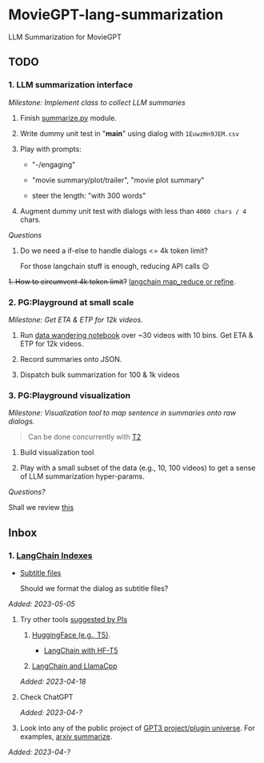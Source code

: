 # MovieGPT-lang-summarization

LLM Summarization for MovieGPT

## TODO

### 1. LLM summarization interface

_Milestone: Implement class to collect LLM summaries_

1. Finish [summarize.py](./src/summarize.py) module.

  1. Write dummy unit test in "__main__" using dialog with `1EuwzHn9JEM.csv`

1. Play with prompts:

    - "-/engaging"

    - "movie summary/plot/trailer", "movie plot summary"

    - steer the length: "with 300 words"

1. Augment dummy unit test with dialogs with less than `4000 chars / 4` chars.

_Questions_

1. Do we need a if-else to handle dialogs <= 4k token limit?

    For those langchain stuff is enough, reducing API calls 😉

~~1. How to circumvent 4k token limit?~~
[langchain map_reduce or refine](https://python.langchain.com/en/latest/index.html).

### 2. PG:Playground at small scale

_Milestone: Get ETA & ETP for 12k videos._

1. Run [data wandering notebook](./notebooks/02_data-wandering.ipynb) over ~30 videos with 10 bins. Get ETA & ETP for 12k videos.

  1. Record summaries onto JSON.

1. Dispatch bulk summarization for 100 & 1k videos

### 3. PG:Playground visualization

_Milestone: Visualization tool to map sentence in summaries onto raw dialogs._

> Can be done concurrently with [T2](#2-pgplayground-at-small-scale)

1. Build visualization tool

1. Play with a small subset of the data (e.g., 10, 100 videos) to get a sense of LLM summarization hyper-params.

_Questions?_

Shall we review [this](#1-langchain-indexes)

## Inbox

### 1. [LangChain Indexes](https://python.langchain.com/en/latest/modules/indexes/getting_started.html)

- [Subtitle files](https://python.langchain.com/en/latest/modules/indexes/document_loaders/examples/srt.html)

  Should we format the dialog as subtitle files?

_Added: 2023-05-05_

1. Try other tools [suggested by PIs](assets/ai-as-pi.md)

    1. [HuggingFace (e.g., T5)](https://huggingface.co/docs/transformers/tasks/summarization).

        - [LangChain with HF-T5](https://python.langchain.com/en/latest/modules/models/llms/integrations/huggingface_hub.html)

    1. [LangChain and LlamaCpp](https://python.langchain.com/en/latest/modules/models/llms/integrations/llamacpp.html)

    _Added: 2023-04-18_

1. Check ChatGPT

    _Added: 2023-04-?_

1. Look into any of the public project of [GPT3 project/plugin universe](). For examples, [arxiv summarize]().

  _Added: 2023-04-?_
